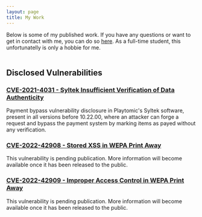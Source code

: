 ```yaml
---
layout: page
title: My Work
---
```

Below is some of my published work. If you have any questions or want to get in contact with me, you can do so [here](/contact). As a full-time student, this unfortunatelly is only a hobbie for me.
<br>
<br>

<h2 class="center">Disclosed Vulnerabilities</h2>

### [CVE-2021-4031 - Syltek Insufficient Verification of Data Authenticity](https://www.incibe-cert.es/en/early-warning/security-advisories/syltek-insufficient-verification-data-authenticity)

Payment bypass vulnerability disclosure in Playtomic's Syltek software, present in all versions before 10.22.00, where an attacker can forge a request and bypass the payment system by marking items as payed without any verification.

### [CVE-2022-42908 - Stored XSS in WEPA Print Away]()

This vulnerability is pending publication. More information will become available once it has been released to the public.

### [CVE-2022-42909 - Improper Access Control in WEPA Print Away]()

This vulnerability is pending publication. More information will become available once it has been released to the public.